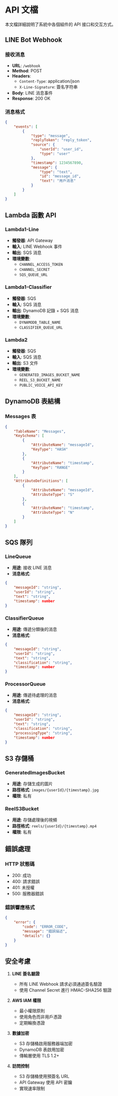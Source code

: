 # API 文檔

本文檔詳細說明了系統中各個組件的 API 接口和交互方式。

## LINE Bot Webhook

### 接收消息
- **URL**: `/webhook`
- **Method**: POST
- **Headers**:
  - `Content-Type`: application/json
  - `X-Line-Signature`: 簽名字符串
- **Body**: LINE 消息事件
- **Response**: 200 OK

### 消息格式
```json
{
    "events": [
        {
            "type": "message",
            "replyToken": "reply_token",
            "source": {
                "userId": "user_id",
                "type": "user"
            },
            "timestamp": 1234567890,
            "message": {
                "type": "text",
                "id": "message_id",
                "text": "用戶消息"
            }
        }
    ]
}
```

## Lambda 函數 API

### Lambda1-Line
- **觸發器**: API Gateway
- **輸入**: LINE Webhook 事件
- **輸出**: SQS 消息
- **環境變數**:
  - `CHANNEL_ACCESS_TOKEN`
  - `CHANNEL_SECRET`
  - `SQS_QUEUE_URL`

### Lambda1-Classifier
- **觸發器**: SQS
- **輸入**: SQS 消息
- **輸出**: DynamoDB 記錄 + SQS 消息
- **環境變數**:
  - `DYNAMODB_TABLE_NAME`
  - `CLASSIFIER_QUEUE_URL`

### Lambda2
- **觸發器**: SQS
- **輸入**: SQS 消息
- **輸出**: S3 文件
- **環境變數**:
  - `GENERATED_IMAGES_BUCKET_NAME`
  - `REEL_S3_BUCKET_NAME`
  - `PUBLIC_VOICE_API_KEY`

## DynamoDB 表結構

### Messages 表
```json
{
    "TableName": "Messages",
    "KeySchema": [
        {
            "AttributeName": "messageId",
            "KeyType": "HASH"
        },
        {
            "AttributeName": "timestamp",
            "KeyType": "RANGE"
        }
    ],
    "AttributeDefinitions": [
        {
            "AttributeName": "messageId",
            "AttributeType": "S"
        },
        {
            "AttributeName": "timestamp",
            "AttributeType": "N"
        }
    ]
}
```

## SQS 隊列

### LineQueue
- **用途**: 接收 LINE 消息
- **消息格式**:
```json
{
    "messageId": "string",
    "userId": "string",
    "text": "string",
    "timestamp": number
}
```

### ClassifierQueue
- **用途**: 傳遞分類後的消息
- **消息格式**:
```json
{
    "messageId": "string",
    "userId": "string",
    "text": "string",
    "classification": "string",
    "timestamp": number
}
```

### ProcessorQueue
- **用途**: 傳遞待處理的消息
- **消息格式**:
```json
{
    "messageId": "string",
    "userId": "string",
    "text": "string",
    "classification": "string",
    "processingType": "string",
    "timestamp": number
}
```

## S3 存儲桶

### GeneratedImagesBucket
- **用途**: 存儲生成的圖片
- **路徑格式**: `images/{userId}/{timestamp}.jpg`
- **權限**: 私有

### ReelS3Bucket
- **用途**: 存儲處理後的視頻
- **路徑格式**: `reels/{userId}/{timestamp}.mp4`
- **權限**: 私有

## 錯誤處理

### HTTP 狀態碼
- 200: 成功
- 400: 請求錯誤
- 401: 未授權
- 500: 服務器錯誤

### 錯誤響應格式
```json
{
    "error": {
        "code": "ERROR_CODE",
        "message": "錯誤描述",
        "details": {}
    }
}
```

## 安全考慮

1. **LINE 簽名驗證**
   - 所有 LINE Webhook 請求必須通過簽名驗證
   - 使用 Channel Secret 進行 HMAC-SHA256 驗證

2. **AWS IAM 權限**
   - 最小權限原則
   - 使用角色而非用戶憑證
   - 定期輪換憑證

3. **數據加密**
   - S3 存儲桶啟用服務器端加密
   - DynamoDB 表啟用加密
   - 傳輸層使用 TLS 1.2+

4. **訪問控制**
   - S3 存儲桶使用預簽名 URL
   - API Gateway 使用 API 密鑰
   - 實現速率限制 